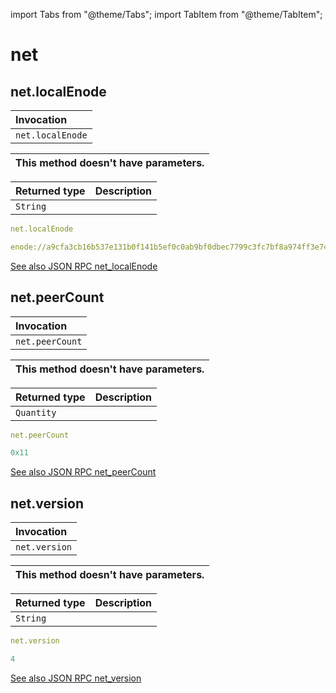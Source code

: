 import Tabs from "@theme/Tabs";
import TabItem from "@theme/TabItem";

# net


## net.localEnode

| Invocation |
| :--- |
| `net.localEnode` |

| This method doesn't have parameters. |
| :--- |

| Returned type | Description |
| :--- | :--- |
| `String` |  |

<Tabs>
<TabItem label="Request" value="request">

```yaml
net.localEnode
```
</TabItem>
<TabItem label="Response" value="response">

```yaml
enode://a9cfa3cb16b537e131b0f141b5ef0c0ab9bf0dbec7799c3fc7bf8a974ff3e74e9b3258951b285dfed07ab395049bcd65fed96116bb92561612682551ec458497@18.193.43.58:30303
```
</TabItem>
</Tabs>

[See also JSON RPC net_localEnode](https://docs.nethermind.io/nethermind/ethereum-client/json-rpc/net#net_localenode)


## net.peerCount

| Invocation |
| :--- |
| `net.peerCount` |

| This method doesn't have parameters. |
| :--- |

| Returned type | Description |
| :--- | :--- |
| `Quantity` |  |

<Tabs>
<TabItem label="Request" value="request">

```yaml
net.peerCount
```
</TabItem>
<TabItem label="Response" value="response">

```yaml
0x11
```
</TabItem>
</Tabs>

[See also JSON RPC net_peerCount](https://docs.nethermind.io/nethermind/ethereum-client/json-rpc/net#net_peercount)


## net.version

| Invocation |
| :--- |
| `net.version` |

| This method doesn't have parameters. |
| :--- |

| Returned type | Description |
| :--- | :--- |
| `String` |  |

<Tabs>
<TabItem label="Request" value="request">

```yaml
net.version
```
</TabItem>
<TabItem label="Response" value="response">

```yaml
4
```
</TabItem>
</Tabs>

[See also JSON RPC net_version](https://docs.nethermind.io/nethermind/ethereum-client/json-rpc/net#net_version)

